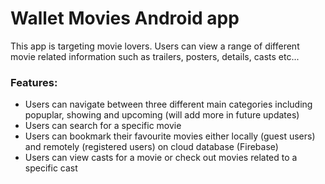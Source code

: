 # Wallet Movies Android app

This app is targeting movie lovers. Users can view a range of different movie related information such as trailers, posters, details, casts etc...

### Features:

* Users can navigate between three different main categories including popuplar, showing and upcoming (will add more in future updates)
* Users can search for a specific movie
* Users can bookmark their favourite movies either locally (guest users) and remotely (registered users) on cloud database (Firebase)
* Users can view casts for a movie or check out movies related to a specific cast
